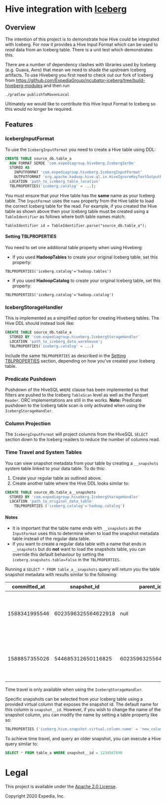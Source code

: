 # Hive integration with [Iceberg](https://iceberg.apache.org/)

##  Overview
The intention of this project is to demonstrate how Hive could be integrated with Iceberg. For now it provides a Hive Input Format which can be used to *read* 
data from an Iceberg table. There is a unit test which demonstrates this. 

There are a number of dependency clashes with libraries used by Iceberg (e.g. Guava, Avro) 
that mean we need to shade the upstream Iceberg artifacts. To use Hiveberg you first need to check out our fork of Iceberg from 
https://github.com/ExpediaGroup/incubator-iceberg/tree/build-hiveberg-modules and then run
```
./gradlew publishToMavenLocal
```
Ultimately we would like to contribute this Hive Input Format to Iceberg so this would no longer be required.

## Features
### IcebergInputFormat

To use the `IcebergInputFormat` you need to create a Hive table using DDL:
```sql
CREATE TABLE source_db.table_a
  ROW FORMAT SERDE 'com.expediagroup.hiveberg.IcebergSerDe'
  STORED AS
    INPUTFORMAT 'com.expediagroup.hiveberg.IcebergInputFormat'
    OUTPUTFORMAT 'org.apache.hadoop.hive.ql.io.HiveIgnoreKeyTextOutputFormat'
  LOCATION 'path_to_iceberg_table_location'
  TBLPROPERTIES('iceberg.catalog' = ...);
```
You must ensure that your Hive table has the **same** name as your Iceberg table. The `InputFormat` uses the `name` property from the Hive table to load the correct Iceberg table for the read.
For example, if you created the Hive table as shown above then your Iceberg table must be created using a `TableIdentifier` as follows where both table names match: 
```
TableIdentifier id = TableIdentifier.parse("source_db.table_a");
```

#### Setting TBLPROPERTIES
You need to set one additional table property when using Hiveberg: 
- If you used **HadoopTables** to create your original Iceberg table, set this property:
``` 
TBLPROPERTIES('iceberg.catalog'='hadoop.tables')
```

- If you used **HadoopCatalog** to create your original Iceberg table, set this property:
``` 
TBLPROPERTIES('iceberg.catalog'='hadoop.catalog')
```

### IcebergStorageHandler
This is implemented as a simplified option for creating Hiveberg tables. The Hive DDL should instead look like:
```sql
CREATE TABLE source_db.table_a
  STORED BY 'com.expediagroup.hiveberg.IcebergStorageHandler'
  LOCATION 'path_to_iceberg_data_warehouse';
  TBLPROPERTIES('iceberg.catalog' = ...)
```
Include the same `TBLPROPERTIES` as described in the [Setting TBLPROPERTIES](#setting-tblproperties) section, depending on how you've created your Iceberg table.

### Predicate Pushdown
Pushdown of the HiveSQL `WHERE` clause has been implemented so that filters are pushed to the Iceberg `TableScan` level as well as the Parquet `Reader`. ORC implementations are still in the works.
**Note:** Predicate pushdown to the Iceberg table scan is only activated when using the `IcebergStorageHandler`. 


### Column Projection
The `IcebergInputFormat` will project columns from the HiveSQL `SELECT` section down to the Iceberg readers to reduce the number of columns read. 

### Time Travel and System Tables
You can view snapshot metadata from your table by creating a `__snapshots` system table linked to your data table. To do this: 
1. Create your regular table as outlined above.
1. Create another table where the Hive DDL looks similar to: 
```sql
CREATE TABLE source_db.table_a__snapshots
  STORED BY 'com.expediagroup.hiveberg.IcebergStorageHandler'
  LOCATION 'path_to_original_data_table'
    TBLPROPERTIES ('iceberg.catalog'='hadoop.catalog')
```
#### Notes
- It is important that the table name ends with `__snapshots` as the `InputFormat` uses this to determine when to load the snapshot metadata table instead of the regular data table. 
- If you want to create a regular data table with a name that ends in `__snapshots` but do **not** want to load the snapshots table, you can override this default behaviour by setting the `iceberg.snapshots.table=false` in the `TBLPROPERTIES`.

Running a `SELECT * FROM table_a__snapshots` query will return you the table snapshot metadata with results similar to the following: 

committed_at | snapshot_id | parent_id | operation | manifest_list | summary 
--- | --- | --- | --- | --- | --- |
1588341995546 | 6023596325564622918 | null | append | /var/folders/sg/... | {"added-data-files":"1","added-records":"3","changed-partition-count":"1","total-records":"3","total-data-files":"1"} 
1588857355026 | 544685312650116825 | 6023596325564622918 | append | /var/folders/sg/... | {"added-data-files":"1","added-records":"3","changed-partition-count":"1","total-records":"6","total-data-files":"2"} 

Time travel is only available when using the `IcebergStorageHandler`. 

Specific snapshots can be selected from your Iceberg table using a provided virtual column that exposes the snapshot id. The default name for this column is `snapshot__id`. However, if you wish to change the name of the snapshot column, you can modify the name by setting a table property like so: 

```sql
TBLPROPERTIES ('iceberg.hive.snapshot.virtual.column.name' = 'new_column_name')
```

To achieve time travel, and query an older snapshot, you can execute a Hive query similar to: 
```sql
SELECT * FROM table_a WHERE snapshot__id = 1234567890 
```

# Legal
This project is available under the [Apache 2.0 License](http://www.apache.org/licenses/LICENSE-2.0.html).

Copyright 2020 Expedia, Inc.
